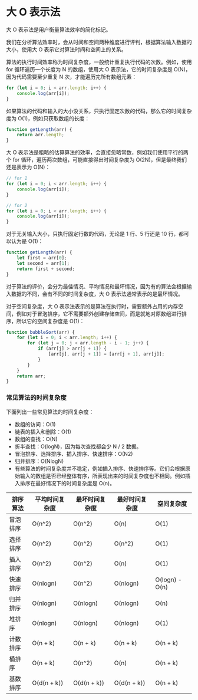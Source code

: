 # 大 O 表示法

大 O 表示法是用户衡量算法效率的简化标记。

我们在分析算法效率时，会从时间和空间两种维度进行评判，根据算法输入数据的大小，使用大 O 表示它对算法时间和空间上的关系。

算法的执行时间效率称为时间复杂度，一般统计重复执行代码的次数。例如，使用 for 循环遍历一个长度为 N 的数组，使用大 O 表示法，它的时间复杂度是 O(N)，因为代码需要至少重复 N 次，才能遍历完所有数组元素：

```javascript
for (let i = 0; i < arr.length; i++) {
	console.log(arr[i]);
}
```

如果算法的代码和输入的大小没关系，只执行固定次数的代码，那么它的时间复杂度为 O(1)，例如只获取数组的长度：

```javascript
function getLength(arr) {
	return arr.length;
}
```

大 O 表示法是粗略的估算算法的效率，会直接忽略常数，例如我们使用平行的两个 for 循环，遍历两次数组，可能直接得出时间复杂度为 O(2N)，但是最终我们还是表示为 O(N)：

```javascript
// for 1
for (let i = 0; i < arr.length; i++) {
	console.log(arr[i]);
}

// for 2
for (let i = 0; i < arr.length; i++) {
	console.log(arr[i]);
}
```

对于无关输入大小，只执行固定行数的代码，无论是 1 行、5 行还是 10 行，都可以认为是 O(1)：

```javascript
function getLength(arr) {
	let first = arr[0];
	let second = arr[1];
	return first + second;
}
```

对于算法的评价，会分为最佳情况、平均情况和最坏情况，因为有的算法会根据输入数据的不同，会有不同的时间复杂度，大 O 表示法通常表示的是最坏情况。

对于空间复杂度，大 O 表示法表示的是算法在执行时，需要额外占用的内存空间，例如对于冒泡排序，它不需要额外创建存储空间，而是就地对原数组进行排序，所以它的空间复杂度是 O(1)：

```javascript
function bubbleSort(arr) {
	for (let i = 0; i < arr.length; i++) {
		for (let j = 0; j < arr.length - i - 1; j++) {
			if (arr[j] > arr[j + 1]) {
				[arr[j], arr[j + 1]] = [arr[j + 1], arr[j]];
			}
		}
	}
	return arr;
}
```

### 常见算法的时间复杂度

下面列出一些常见算法的时间复杂度：

- 数组的访问：O(1)
- 链表的插入和删除：O(1)
- 数组的查找：O(N)
- 折半查找：O(logN)，因为每次查找都会少 N / 2 数据。
- 冒泡排序、选择排序、插入排序、快速排序：O(N2)
- 归并排序：O(NlogN)
- 有些算法的时间复杂度并不稳定，例如插入排序、快速排序等。它们会根据原始输入的数组是否已经整体有序，所表现出来的时间复杂度也不相同。例如插入排序在最好情况下的时间复杂度是 O(n)。

| 排序算法 | 平均时间复杂度 | 最坏时间复杂度 | 最好时间复杂度 | 空间复杂度     |
| -------- | -------------- | -------------- | -------------- | -------------- |
| 冒泡排序 | O(n^2)         | O(n^2)         | O(n)           | O(1)           |
| 选择排序 | O(n^2)         | O(n^2)         | O(n^2)         | O(1)           |
| 插入排序 | O(n^2)         | O(n^2)         | O(n)           | O(1)           |
| 快速排序 | O(nlogn)       | O(n^2)         | O(nlogn)       | O(logn) - O(n) |
| 归并排序 | O(nlogn)       | O(nlogn)       | O(nlogn)       | O(n)           |
| 堆排序   | O(nlogn)       | O(nlogn)       | O(nlogn)       | O(1)           |
| 计数排序 | O(n + k)       | O(n + k)       | O(n + k)       | O(n + k)       |
| 桶排序   | O(n + k)       | O(n^2)         | O(n)           | O(n + k)       |
| 基数排序 | O(d(n + k))    | O(d(n + k))    | O(d(n + k))    | O(n + k)       |
